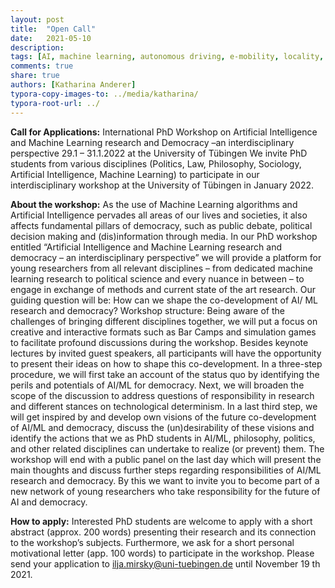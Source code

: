 ```yaml
---
layout: post
title:  "Open Call"
date:   2021-05-10
description: 
tags: [AI, machine learning, autonomous driving, e-mobility, locality, mobility]
comments: true
share: true
authors: [Katharina Anderer]
typora-copy-images-to: ../media/katharina/
typora-root-url: ../
---
```




**Call for Applications:**
International PhD Workshop on Artificial Intelligence and Machine Learning research and
Democracy –an interdisciplinary perspective
29.1 – 31.1.2022 at the University of Tübingen
We invite PhD students from various disciplines (Politics, Law, Philosophy, Sociology, Artificial
Intelligence, Machine Learning) to participate in our interdisciplinary workshop at the University of
Tübingen in January 2022.



**About the workshop:**
As the use of Machine Learning algorithms and Artificial Intelligence pervades all areas of
our lives and societies, it also affects fundamental pillars of democracy, such as public
debate, political decision making and (dis)information through media.
In our PhD workshop entitled “Artificial Intelligence and Machine Learning research and democracy –
an interdisciplinary perspective” we will provide a platform for young researchers from all relevant
disciplines – from dedicated machine learning research to political science and every nuance in
between – to engage in exchange of methods and current state of the art research. Our guiding
question will be:
How can we shape the co-development of AI/ ML research and democracy?
Workshop structure:
Being aware of the challenges of bringing different disciplines together, we will put a focus on creative
and interactive formats such as Bar Camps and simulation games to facilitate profound discussions
during the workshop. Besides keynote lectures by invited guest speakers, all participants will have
the opportunity to present their ideas on how to shape this co-development.
In a three-step procedure, we will first take an account of the status quo by identifying the perils and
potentials of AI/ML for democracy. Next, we will broaden the scope of the discussion to address
questions of responsibility in research and different stances on technological determinism. In a last
third step, we will get inspired by and develop own visions of the future co-development of AI/ML and
democracy, discuss the (un)desirability of these visions and identify the actions that we as PhD
students in AI/ML, philosophy, politics, and other related disciplines can undertake to realize (or
prevent) them.
The workshop will end with a public panel on the last day which will present the main thoughts and
discuss further steps regarding responsibilities of AI/ML research and democracy. By this we want to
invite you to become part of a new network of young researchers who take responsibility for the future
of AI and democracy.



**How to apply:**
Interested PhD students are welcome to apply with a short abstract (approx. 200 words) presenting
their research and its connection to the workshop’s subjects. Furthermore, we ask for a short personal
motivational letter (app. 100 words) to participate in the workshop.
Please send your application to ilja.mirsky@uni-tuebingen.de until November 19 th 2021.